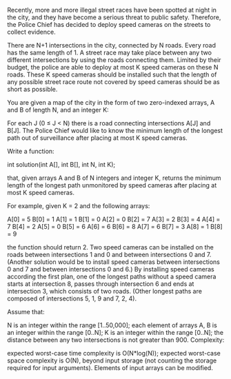 Recently, more and more illegal street races have been spotted at night in the city, and they have become a serious threat to public safety. Therefore, the Police Chief has decided to deploy speed cameras on the streets to collect evidence.

There are N+1 intersections in the city, connected by N roads. Every road has the same length of 1. A street race may take place between any two different intersections by using the roads connecting them. Limited by their budget, the police are able to deploy at most K speed cameras on these N roads. These K speed cameras should be installed such that the length of any possible street race route not covered by speed cameras should be as short as possible.

You are given a map of the city in the form of two zero-indexed arrays, A and B of length N, and an integer K:

For each J (0 ≤ J < N) there is a road connecting intersections A[J] and B[J].
The Police Chief would like to know the minimum length of the longest path out of surveillance after placing at most K speed cameras.

Write a function:

int solution(int A[], int B[], int N, int K);

that, given arrays A and B of N integers and integer K, returns the minimum length of the longest path unmonitored by speed cameras after placing at most K speed cameras.

For example, given K = 2 and the following arrays:

  A[0] = 5    B[0] = 1
  A[1] = 1    B[1] = 0
  A[2] = 0    B[2] = 7
  A[3] = 2    B[3] = 4
  A[4] = 7    B[4] = 2
  A[5] = 0    B[5] = 6
  A[6] = 6    B[6] = 8
  A[7] = 6    B[7] = 3
  A[8] = 1    B[8] = 9


the function should return 2. Two speed cameras can be installed on the roads between intersections 1 and 0 and between intersections 0 and 7. (Another solution would be to install speed cameras between intersections 0 and 7 and between intersections 0 and 6.) By installing speed cameras according the first plan, one of the longest paths without a speed camera starts at intersection 8, passes through intersection 6 and ends at intersection 3, which consists of two roads. (Other longest paths are composed of intersections 5, 1, 9 and 7, 2, 4).

Assume that:

N is an integer within the range [1..50,000];
each element of arrays A, B is an integer within the range [0..N];
K is an integer within the range [0..N];
the distance between any two intersections is not greater than 900.
Complexity:

expected worst-case time complexity is O(N*log(N));
expected worst-case space complexity is O(N), beyond input storage (not counting the storage required for input arguments).
Elements of input arrays can be modified.
